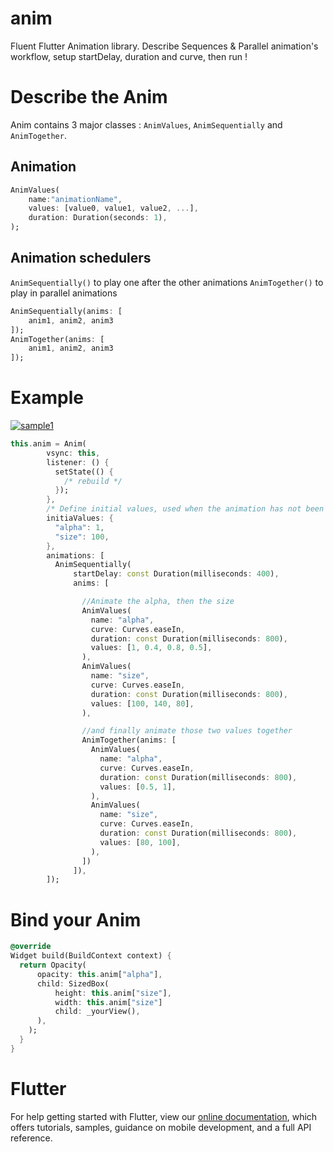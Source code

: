 # anim

Fluent Flutter Animation library. Describe Sequences & Parallel animation's workflow, setup startDelay, duration and curve, then run !

# Describe the Anim

Anim contains 3 major classes : `AnimValues`, `AnimSequentially` and `AnimTogether`.

## Animation
```Dart
AnimValues(
    name:"animationName", 
    values: [value0, value1, value2, ...],
    duration: Duration(seconds: 1),
);
```

## Animation schedulers

`AnimSequentially()` to play one after the other animations
`AnimTogether()` to play in parallel animations

```Dart
AnimSequentially(anims: [
    anim1, anim2, anim3
]);
AnimTogether(anims: [
    anim1, anim2, anim3
]);
```

# Example

[![sample1](https://raw.githubusercontent.com/florent37/Flutter-Anim/master/example/medias/sample1.gif)](https://github.com/florent37/Flutter-Anim)

```Dart
this.anim = Anim(
        vsync: this,
        listener: () {
          setState(() {
            /* rebuild */
          });
        },
        /* Define initial values, used when the animation has not been launched */
        initiaValues: {
          "alpha": 1,
          "size": 100,
        },
        animations: [
          AnimSequentially(
              startDelay: const Duration(milliseconds: 400),
              anims: [

                //Animate the alpha, then the size
                AnimValues(
                  name: "alpha",
                  curve: Curves.easeIn,
                  duration: const Duration(milliseconds: 800),
                  values: [1, 0.4, 0.8, 0.5],
                ),
                AnimValues(
                  name: "size",
                  curve: Curves.easeIn,
                  duration: const Duration(milliseconds: 800),
                  values: [100, 140, 80],
                ),

                //and finally animate those two values together
                AnimTogether(anims: [
                  AnimValues(
                    name: "alpha",
                    curve: Curves.easeIn,
                    duration: const Duration(milliseconds: 800),
                    values: [0.5, 1],
                  ),
                  AnimValues(
                    name: "size",
                    curve: Curves.easeIn,
                    duration: const Duration(milliseconds: 800),
                    values: [80, 100],
                  ),
                ])
              ]),
        ]);
```

# Bind your Anim

```Dart
@override
Widget build(BuildContext context) {
  return Opacity(
      opacity: this.anim["alpha"],
      child: SizedBox(
          height: this.anim["size"],
          width: this.anim["size"]
          child: _yourView(),
      ),
    );
  }
}
```

# Flutter

For help getting started with Flutter, view our 
[online documentation](https://flutter.io/docs), which offers tutorials, 
samples, guidance on mobile development, and a full API reference.
